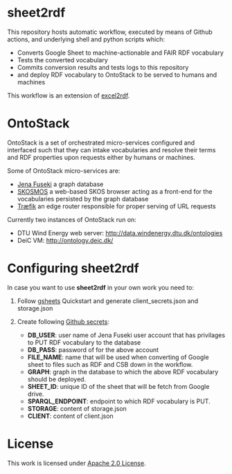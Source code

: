 # sheet2rdf

This repository hosts automatic workflow, executed by means of Github actions, and underlying shell and python scripts which:

- Converts Google Sheet to machine-actionable and FAIR RDF vocabulary
- Tests the converted vocabulary
- Commits conversion results and tests logs to this repository
- and deploy RDF vocabulary to OntoStack to be served to humans and machines

This workflow is an extension of [excel2rdf](https://github.com/fair-data-collective/excel2rdf-template).

# OntoStack

OntoStack is a set of orchestrated micro-services configured and interfaced such that they can intake vocabularies and resolve their terms and RDF properties upon requests either by humans or machines.

Some of OntoStack micro-services are:

- [Jena Fuseki](https://jena.apache.org/documentation/fuseki2/) a graph database
- [SKOSMOS](http://www.skosmos.org/) a web-based SKOS browser acting as a front-end for the vocabularies persisted by the graph database
- [Træfik](https://doc.traefik.io/traefik/) an edge router responsible for proper serving of URL requests

Currently two instances of OntoStack run on:

- DTU Wind Energy web server: http://data.windenergy.dtu.dk/ontologies
- DeiC VM: http://ontology.deic.dk/

# Configuring sheet2rdf

In case you want to use **sheet2rdf** in your own work you need to:

1. Follow [gsheets](https://pypi.org/project/gsheets/) Quickstart and generate client_secrets.json and storage.json

2. Create following [Github secrets](https://docs.github.com/en/free-pro-team@latest/actions/reference/encrypted-secrets):
   - **DB_USER**: user name of Jena Fuseki user account that has privilages to PUT RDF vocabulary to the database
   - **DB_PASS**: password of for the above account
   - **FILE_NAME**: name that will be used when converting of Google sheet to files such as RDF and CSB down in the workflow.
   - **GRAPH**: graph in the database to which the above RDF vocabulary should be deployed.
   - **SHEET_ID**: unique ID of the sheet that will be fetch from Google drive.
   - **SPARQL_ENDPOINT**: endpoint to which RDF vocabulary is PUT.
   - **STORAGE**: content of storage.json
   - **CLIENT**: content of client.json

# License

This work is licensed under [Apache 2.0 License](https://github.com/niva83/sheet2rdf/blob/main/License.md).

